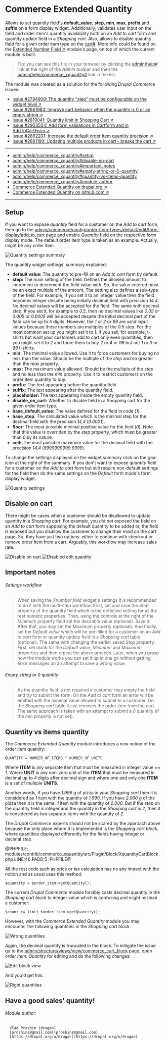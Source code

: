 Commerce Extended Quantity
==========================

Allows to set quantity field's **default_value**, **step**, **min**, **max**,
**prefix** and **suffix** on a form display widget. Additionally, validates user
input on the field and order item's quantity availability both on
an *Add to cart* form and quantity update field in a *Shopping cart*. Also,
allows to disable quantity field for a given order item type on
the [cart#](#0 "Shopping cart page"). More info could be found on
the [Extended Number Field ↗](https://github.com/drugan/xnumber) module's page,
on top of which the current module is built.


> Tip: you can see this file in your browser by clicking
the [admin/help#](#0 "? Help") link at the right of the *Admin toolbar* and then
the [admin/help/commerce_xquantity#](#0 "Commerce Extended Quantity") link in
the list.

The module was created as a solution for the following *Drupal Commerce* issues:

- [Issue \#2794909: The quantity "step" must be configurable on the widget level ↗](https://www.drupal.org/node/2794909)
- [Issue \#2861983: Improve cart behavior when the quantity is 0 or an empty string ↗](https://www.drupal.org/node/2861983)
- [Issue \#2819041: Quantity limit in Shopping Cart ↗](https://www.drupal.org/node/2819041)
- [Issue \#2903504: Add form validations in Cartform and in AddToCartForm ↗](https://www.drupal.org/node/2903504)
- [Issue \#2892207: Increase the default order item quantity precision ↗](https://www.drupal.org/node/2892207)
- [Issue \#2891190: Updating multiple products in cart \- breaks the cart ↗](https://www.drupal.org/node/2891190)

________________________________________________________________________________

- [admin/help/commerce_xquantity#setup](#setup "Setup")
- [admin/help/commerce_xquantity#disable-on-cart](#disable-on-cart "Disable on cart")
- [admin/help/commerce_xquantity#important-notes](#important-notes "Important notes")
- [admin/help/commerce_xquantity#empty-string-or-0-quantity](#empty-string-or-0-quantity "Empty string or 0 quantity")
- [admin/help/commerce_xquantity#quantity-vs-items-quantity](#quantity-vs-items-quantity "Quantity vs items quantity")
- [admin/help/commerce_xquantity#module-author](#module-author "Module author")
- [Commerce Extended Quantity on drupal.org ↗](https://www.drupal.org/project/commerce_xquantity)
- [Commerce Extended Quantity on github.com ↗](https://github.com/drugan/commerce_xquantity)

________________________________________________________________________________


## Setup

If you want to expose *quantity* field for a customer on the *Add to cart* form,
then go to
the [admin/commerce/config/order-item-types/default/edit/form-display/add_to_cart](#0 "Default order item") page
and enable *Quantity* field on the respective form display mode. The default
order item type is taken as an example. Actually, might be any order item.

![Quantity settings summary](images/add-to-cart-mode-summary.png
"Quantity settings summary")

The quantity widget settings' summary explained:

- **default value:** The quantity to pre-fill on an *Add to cart* form by
default.
- **step:** The main setting of the field. Defines the allowed amount to
increment or decrement the field value with. So, the value entered must be an
exact multiple of the amount. The setting also defines a sub-type of the field.
For example, If you set it to an integer value then the field  becomes integer
despite being initially decimal field with precision *14,4*. No decimal values
will be accepted for the field. The same with decimal *step*. If you set it, for
example to *0.5*, then no decimal values like *0.05* or *0.005* or *0.0005* will
be accepted despite the initial decimal part of the field can be up to 4 digits.
However, the *1* or *2* or *99* are valid input values because these numbers are
multiples of the *0.5* step. For the most common set up you might set it to *1*.
If you sell, for example, t-shirts but want your customers add to cart only even
quantities, then you might set it to *2* and force them to
buy *2* or *4* or *98* but not *1* or *3* or *99* t-shirts.
- **min:** The minimal value allowed. Use it to force customers for buying no
less than the value. Should be the multiple of the *step* and no greater than
the *max* property.
- **max:** The maximum value allowed. Should be the multiple of
the *step* and no less than the *min* property. Use it to restrict customers on
the order item quantity to buy.
- **prefix:** The text appearing before the quantity field.
- **suffix:** The text appearing after the quantity field.
- **placeholder:** The text appearing inside the empty quantity field.
- **disable_on_cart:** Whether to disable field in a Shopping cart for the given
order item type.
- **base_default_value:** The value defined for the field in code (*1*).
- **base_step:** The calculated value which is the minimal step for the
decimal field with the precision *14,4* (*0.0001*).
- **floor:** The most possible minimal positive value for the field (*0*). Note
that this value is overriden by the *step* property, which must be greater
than *0* by its nature.
- **ceil:** The most possible maximum value for the decimal field with the
precision *14,4* (*9999999999.9999*).

To change the settings displayed on the widget summary click on the gear icon at
the right of the summary. If you don't want to expose *quantity* field for a
customer on the *Add to cart* form but still require non-default settings for
the field then do the same settings on the *Default* form mode's form display
widget.

![Quantity settings](images/add-to-cart-mode-settings.png
"Quantity settings")

## Disable on cart

There might be cases when a customer should be disallowed to update quantity in
a *Shopping cart*. For example, you did not exposed the field on
an *Add to cart* form supposing the default quantity to be added or, the field
is exposed but you disallow the customer to change their mind on the cart page.
So, they have just two options: either to continue with checkout or remove order
item from a cart. Arguably, this workflow may increase sales rate.

![Disable on cart](images/disable-on-cart.png "Disable on cart")
![Disabled edit quantity](images/disabled-edit-qty.png "Disabled edit quantity")

## Important notes

###### Settings workflow
> When saving the *Xnumber field* widget's settings it is recommended to do it
with the multi-step workflow. First, set and save the *Step* property of the
quantity field which is the definitive setting for all the rest numeric
properties. Then, using the controls at the right of the *Minimum* property
field set the desirable value (optional). Save it. After that, you may set
the *Maximum* property (optional). And finally, set the *Default value* which
will be pre-filled for a customer on an *Add to cart* form or quantity update
field in a *Shopping cart* table (optional). The same with changing the earlier
saved *Step* property. First, set blank for
the *Default value*, *Minimum* and *Maximum* properties and then repeat the
above procces. Later, when you grasp how the module works you can set it up in
one go without getting error messages on an attempt to save a wrong value.


###### Empty string or 0 quantity
> As the quantity field is not required a customer may empty the field and try
to submit the form. On the *Add to cart* form an error will be emitted with the
minimal value allowed to submit to a customer. On the *Shopping cart* table it
just removes the order item from the cart. The same approach is taken with an
attempt to submit a *0* quantity (if the *min* property is not set).

## Quantity vs items quantity

The *Commerce Extended Quantity* module introduces a new notion of the order
item quantity:

`QUANTITY = NUMBER_OF_ITEMS ^ NUMBER_OF_UNITS`

Where **ITEM** is any separate item that must be measured in integer value
== *1*. Where **UNIT** is any non-zero unit of the **ITEM** that must be
measured in decimal up to *4* digits after decimal sign and where one and only
one **ITEM** is a set of multiple **UNITS**.

Another words, if you have *1.999 g* of pizza in your *Shopping cart* then it is
considered as *1* item with the quantity of *1.999*. If you have *2.000 g* of
the pizza then it is the same: *1* item with the quantity of *2.000*. But if
the *step* on the quantity field is integer and the quantity in
the *Shopping cart* is *2*, then it is considered as two separate items with the
quantity of *2*.

The *Drupal Commerce* experts should not be scared by the approach above because
the only place where it is implemented is the *Shopping cart block*, where
quantities displayed differently for the fields having integer or
decimal *step*.

@PHPFILE: modules/contrib/commerce_xquantity/src/Plugin/Block/XquantityCartBlock.php LINE:46 PADD:5 :PHPFILE@

All the rest code such as price or tax calculation has no any impact with the
notion and as usual uses this method:

```
$quantity = $order_item->getQuantity();
```

The current *Drupal Commerce* module forcibly casts decimal quantity in
the *Shopping cart block* to integer value which is confusing and might mislead
a customer:

```
$count += (int) $order_item->getQuantity();
```

However, with the *Commerce Extended Quantity* module you may encounter the
following quantities in the *Shopping cart block*:

![Wrong quantities](images/wrong-quantities.png "Wrong quantities")

Again, the decimal quantity is truncated in the block. To mitigate the issue go
to the [admin/structure/views/view/commerce_cart_block](#0
"Cart block view") page, open *order item: Quantity* for editing and do the
following changes:

![Edit block view](images/edit-block-view.png "Edit block view")

And you'd get this:

![Right quantities](images/right-quantities.png "Right quantities")

## Have a good sales' quantity!

###### Module author:
```
  Vlad Proshin (drugan)
  [proshins@gmail.com](proshins@gmail.com)
  [https://drupal.org/u/drugan](https://drupal.org/u/drugan)
```

